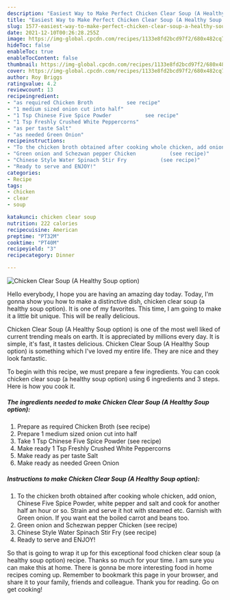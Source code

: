 ```yaml
---
description: "Easiest Way to Make Perfect Chicken Clear Soup (A Healthy Soup option)"
title: "Easiest Way to Make Perfect Chicken Clear Soup (A Healthy Soup option)"
slug: 1577-easiest-way-to-make-perfect-chicken-clear-soup-a-healthy-soup-option
date: 2021-12-10T00:26:28.255Z
image: https://img-global.cpcdn.com/recipes/1133e8fd2bcd97f2/680x482cq70/chicken-clear-soup-a-healthy-soup-option-recipe-main-photo.jpg
hideToc: false
enableToc: true
enableTocContent: false
thumbnail: https://img-global.cpcdn.com/recipes/1133e8fd2bcd97f2/680x482cq70/chicken-clear-soup-a-healthy-soup-option-recipe-main-photo.jpg
cover: https://img-global.cpcdn.com/recipes/1133e8fd2bcd97f2/680x482cq70/chicken-clear-soup-a-healthy-soup-option-recipe-main-photo.jpg
author: Roy Briggs
ratingvalue: 4.2
reviewcount: 13
recipeingredient:
- "as required Chicken Broth           see recipe"
- "1 medium sized onion cut into half"
- "1 Tsp Chinese Five Spice Powder           see recipe"
- "1 Tsp Freshly Crushed White Peppercorns"
- "as per taste Salt"
- "as needed Green Onion"
recipeinstructions:
- "To the chicken broth obtained after cooking whole chicken, add onion, Chinese Five Spice Powder, white pepper and salt and cook for another half an hour or so. Strain and serve it hot with steamed etc. Garnish with Green onion. If you want eat the boiled carrot and beans too."
- "Green onion and Schezwan pepper Chicken           (see recipe)"
- "Chinese Style Water Spinach Stir Fry           (see recipe)"
- "Ready to serve and ENJOY!"
categories:
- Recipe
tags:
- chicken
- clear
- soup

katakunci: chicken clear soup 
nutrition: 222 calories
recipecuisine: American
preptime: "PT32M"
cooktime: "PT40M"
recipeyield: "3"
recipecategory: Dinner

---
```



![Chicken Clear Soup (A Healthy Soup option)](https://img-global.cpcdn.com/recipes/1133e8fd2bcd97f2/680x482cq70/chicken-clear-soup-a-healthy-soup-option-recipe-main-photo.jpg)

Hello everybody, I hope you are having an amazing day today. Today, I'm gonna show you how to make a distinctive dish, chicken clear soup (a healthy soup option). It is one of my favorites. This time, I am going to make it a little bit unique. This will be really delicious.

Chicken Clear Soup (A Healthy Soup option) is one of the most well liked of current trending meals on earth. It is appreciated by millions every day. It is simple, it's fast, it tastes delicious. Chicken Clear Soup (A Healthy Soup option) is something which I've loved my entire life. They are nice and they look fantastic.




To begin with this recipe, we must prepare a few ingredients. You can cook chicken clear soup (a healthy soup option) using 6 ingredients and 3 steps. Here is how you cook it.

<!--inarticleads1-->

##### The ingredients needed to make Chicken Clear Soup (A Healthy Soup option):

1. Prepare as required Chicken Broth           (see recipe)
1. Prepare 1 medium sized onion cut into half
1. Take 1 Tsp Chinese Five Spice Powder           (see recipe)
1. Make ready 1 Tsp Freshly Crushed White Peppercorns
1. Make ready as per taste Salt
1. Make ready as needed Green Onion




<!--inarticleads2-->

##### Instructions to make Chicken Clear Soup (A Healthy Soup option):

1. To the chicken broth obtained after cooking whole chicken, add onion, Chinese Five Spice Powder, white pepper and salt and cook for another half an hour or so. Strain and serve it hot with steamed etc. Garnish with Green onion. If you want eat the boiled carrot and beans too.
1. Green onion and Schezwan pepper Chicken           (see recipe)
1. Chinese Style Water Spinach Stir Fry           (see recipe)
1. Ready to serve and ENJOY!



So that is going to wrap it up for this exceptional food chicken clear soup (a healthy soup option) recipe. Thanks so much for your time. I am sure you can make this at home. There is gonna be more interesting food in home recipes coming up. Remember to bookmark this page in your browser, and share it to your family, friends and colleague. Thank you for reading. Go on get cooking!
